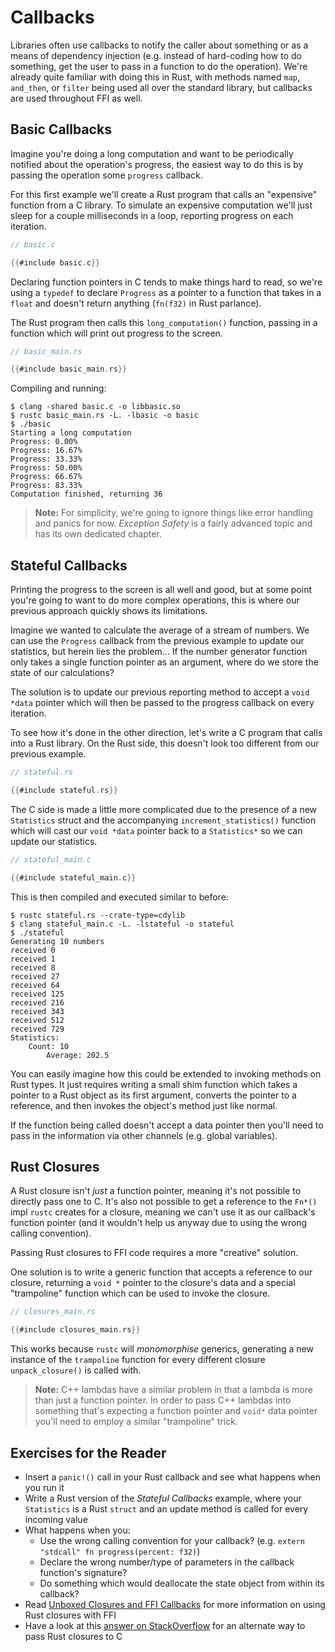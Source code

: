 # Callbacks

Libraries often use callbacks to notify the caller about something or as a
means of dependency injection (e.g. instead of hard-coding how to do something,
get the user to pass in a function to do the operation). We're already quite
familiar with doing this in Rust, with methods named `map`, `and_then`, or
`filter` being used all over the standard library, but callbacks are used
throughout FFI as well.

## Basic Callbacks

Imagine you're doing a long computation and want to be periodically notified
about the operation's progress, the easiest way to do this is by passing the
operation some `progress` callback.

For this first example we'll create a Rust program that calls an "expensive"
function from a C library. To simulate an expensive computation we'll just
sleep for a couple milliseconds in a loop, reporting progress on each iteration.

```c
// basic.c

{{#include basic.c}}
```

Declaring function pointers in C tends to make things hard to read, so we're
using a `typedef` to declare `Progress` as a pointer to a function that takes
in a `float` and doesn't return anything (`fn(f32)` in Rust parlance).

The Rust program then calls this `long_computation()` function, passing in a
function which will print out progress to the screen.

```rust
// basic_main.rs

{{#include basic_main.rs}}
```

Compiling and running:

```console
$ clang -shared basic.c -o libbasic.so
$ rustc basic_main.rs -L. -lbasic -o basic
$ ./basic
Starting a long computation
Progress: 0.00%
Progress: 16.67%
Progress: 33.33%
Progress: 50.00%
Progress: 66.67%
Progress: 83.33%
Computation finished, returning 36
```

> **Note:** For simplicity, we're going to ignore things like error handling
> and panics for now. *Exception Safety* is a fairly advanced topic and has its
> own dedicated chapter.

## Stateful Callbacks

Printing the progress to the screen is all well and good, but at some point
you're going to want to do more complex operations, this is where our previous
approach quickly shows its limitations.

Imagine we wanted to calculate the average of a stream of numbers. We can
use the `Progress` callback from the previous example to update our statistics,
but herein lies the problem... If the number generator function only takes a
single function pointer as an argument, where do we store the state of our
calculations?

The solution is to update our previous reporting method to accept a `void *data`
pointer which will then be passed to the progress callback on every iteration.

To see how it's done in the other direction, let's write a C program that calls
into a Rust library. On the Rust side, this doesn't look too different from our
previous example.

```rust
// stateful.rs

{{#include stateful.rs}}
```

The C side is made a little more complicated due to the presence of a new
`Statistics` struct and the accompanying `increment_statistics()` function which
will cast our `void *data` pointer back to a `Statistics*` so we can update our
statistics.

```c
// stateful_main.c

{{#include stateful_main.c}}
```

This is then compiled and executed similar to before:

```console
$ rustc stateful.rs --crate-type=cdylib
$ clang stateful_main.c -L. -lstateful -o stateful
$ ./stateful
Generating 10 numbers
received 0
received 1
received 8
received 27
received 64
received 125
received 216
received 343
received 512
received 729
Statistics:
    Count: 10
        Average: 202.5
```

You can easily imagine how this could be extended to invoking methods on Rust
types. It just requires writing a small shim function which takes a pointer to
a Rust object as its first argument, converts the pointer to a reference, and
then invokes the object's method just like normal.

If the function being called doesn't accept a data pointer then you'll need to
pass in the information via other channels (e.g. global variables).

## Rust Closures

A Rust closure isn't *just* a function pointer, meaning it's not possible to
directly pass one to C. It's also not possible to get a reference to the `Fn*()`
impl `rustc` creates for a closure, meaning we can't use it as our callback's
function pointer (and it wouldn't help us anyway due to using the wrong calling
convention).

Passing Rust closures to FFI code requires a more "creative" solution.

One solution is to write a generic function that accepts a reference to our
closure, returning a `void *` pointer to the closure's data and a special
"trampoline" function which can be used to invoke the closure.

```rust
// closures_main.rs

{{#include closures_main.rs}}
```

This works because `rustc` will *monomorphise* generics, generating a new
instance of the `trampoline` function for every different closure
`unpack_closure()` is called with.

> **Note:** C++ lambdas have a similar problem in that a lambda is more than
> just a function pointer. In order to pass C++ lambdas into something that's
> expecting a function pointer and `void*` data pointer you'll need to employ
> a similar "trampoline" trick. 

## Exercises for the Reader

- Insert a `panic!()` call in your Rust callback and see what happens when you
  run it
- Write a Rust version of the *Stateful Callbacks* example, where your
  `Statistics` is a Rust `struct` and an update method is called for every
  incoming value
- What happens when you:
  - Use the wrong calling convention for your callback?
  (e.g. `extern "stdcall" fn progress(percent: f32)`)
  - Declare the wrong number/type of parameters in the callback function's
    signature?
  - Do something which would deallocate the state object from within its
    callback?
- Read [Unboxed Closures and FFI Callbacks] for more information on using Rust
  closures with FFI
- Have a look at this [answer on StackOverflow] for an alternate way to pass
  Rust closures to C

[Unboxed Closures and FFI Callbacks]: http://aatch.github.io/blog/2015/01/17/unboxed-closures-and-ffi-callbacks/
[answer on StackOverflow]: https://stackoverflow.com/a/32270215
